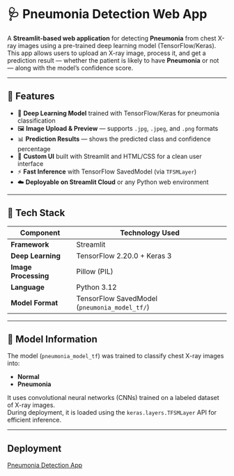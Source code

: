 # 🩺 Pneumonia Detection Web App

A **Streamlit-based web application** for detecting **Pneumonia** from chest X-ray images using a pre-trained deep learning model (TensorFlow/Keras).  
This app allows users to upload an X-ray image, process it, and get a prediction result — whether the patient is likely to have **Pneumonia** or not — along with the model’s confidence score.

---

## 🚀 Features

- 🧠 **Deep Learning Model** trained with TensorFlow/Keras for pneumonia classification  
- 🖼️ **Image Upload & Preview** — supports `.jpg`, `.jpeg`, and `.png` formats  
- 📊 **Prediction Results** — shows the predicted class and confidence percentage  
- 🎨 **Custom UI** built with Streamlit and HTML/CSS for a clean user interface  
- ⚡ **Fast Inference** with TensorFlow SavedModel (via `TFSMLayer`)  
- ☁️ **Deployable on Streamlit Cloud** or any Python web environment  

---

## 🧩 Tech Stack

| Component | Technology Used |
|------------|----------------|
| **Framework** | Streamlit |
| **Deep Learning** | TensorFlow 2.20.0 + Keras 3 |
| **Image Processing** | Pillow (PIL) |
| **Language** | Python 3.12 |
| **Model Format** | TensorFlow SavedModel (`pneumonia_model_tf/`) |

---

## 🧠 Model Information

The model (`pneumonia_model_tf`) was trained to classify chest X-ray images into:
- **Normal**
- **Pneumonia**

It uses convolutional neural networks (CNNs) trained on a labeled dataset of X-ray images.  
During deployment, it is loaded using the `keras.layers.TFSMLayer` API for efficient inference.

---

## Deployment

[Pneumonia Detection App](https://pneumonia-classification-mhk.streamlit.app/)
